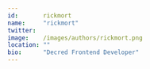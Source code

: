 ```yaml
---
id:       rickmort 
name:     "rickmort"
twitter:  
image:    /images/authors/rickmort.png
location: ""
bio:      "Decred Frontend Developer"
---
```

